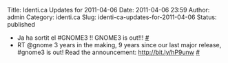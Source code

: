 Title: Identi.ca Updates for 2011-04-06
Date: 2011-04-06 23:59
Author: admin
Category: identi.ca
Slug: identi-ca-updates-for-2011-04-06
Status: published

- Ja ha sortit el \#GNOME3 !! GNOME3 is out!!! [\#](http://identi.ca/notice/70556839)
- RT @gnome 3 years in the making, 9 years since our last major release, \#gnome3 is out! Read the announcement: <a href="http://bit.ly/hP9unw" rel="nofollow">http://bit.ly/hP9unw</a> [\#](http://identi.ca/notice/70557159)
